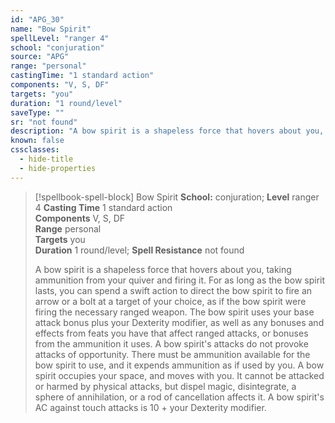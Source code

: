 ```yaml
---
id: "APG_30"
name: "Bow Spirit"
spellLevel: "ranger 4"
school: "conjuration"
source: "APG"
range: "personal"
castingTime: "1 standard action"
components: "V, S, DF"
targets: "you"
duration: "1 round/level"
saveType: ""
sr: "not found"
description: "A bow spirit is a shapeless force that hovers about you, taking ammunition from your quiver and firing it. For as long as the bow spirit lasts, you can spend a swift action to direct the bow spirit to fire an arrow or a bolt at a target of your choice, as if the bow spirit were firing the necessary ranged weapon. The bow spirit uses your base attack bonus plus your Dexterity modifier, as well as any bonuses and effects from feats you have that affect ranged attacks, or bonuses from the ammunition it uses.  A bow spirit's attacks do not provoke attacks of opportunity.  There must be ammunition available for the bow spirit to use, and it expends ammunition as if used by you.  A bow spirit occupies your space, and moves with you.  It cannot be attacked or harmed by physical attacks, but dispel magic, disintegrate, a sphere of annihilation, or a rod of cancellation affects it. A bow spirit's AC against touch attacks is 10 + your Dexterity modifier."
known: false
cssclasses:
  - hide-title
  - hide-properties
---
```


> [!spellbook-spell-block] Bow Spirit
> **School:** conjuration; **Level** ranger 4
> **Casting Time** 1 standard action  
> **Components** V, S, DF  
> **Range** personal  
> **Targets** you  
> **Duration** 1 round/level; **Spell Resistance** not found
> 
> A bow spirit is a shapeless force that hovers about you, taking ammunition from your quiver and firing it. For as long as the bow spirit lasts, you can spend a swift action to direct the bow spirit to fire an arrow or a bolt at a target of your choice, as if the bow spirit were firing the necessary ranged weapon. The bow spirit uses your base attack bonus plus your Dexterity modifier, as well as any bonuses and effects from feats you have that affect ranged attacks, or bonuses from the ammunition it uses.  A bow spirit's attacks do not provoke attacks of opportunity.  There must be ammunition available for the bow spirit to use, and it expends ammunition as if used by you.  A bow spirit occupies your space, and moves with you.  It cannot be attacked or harmed by physical attacks, but dispel magic, disintegrate, a sphere of annihilation, or a rod of cancellation affects it. A bow spirit's AC against touch attacks is 10 + your Dexterity modifier.